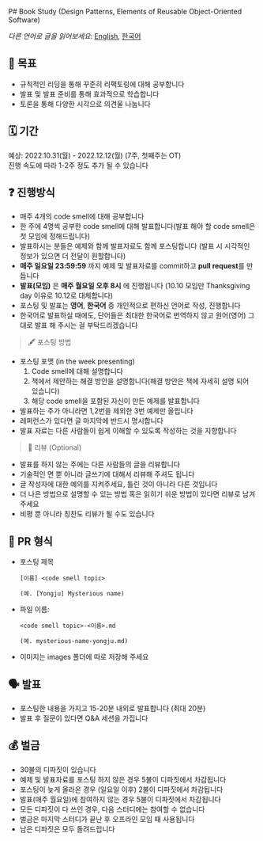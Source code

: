 P# Book Study (Design Patterns, Elements of Reusable Object-Oriented Software)


*다른 언어로 글을 읽어보세요*: [English](README.md), [한국어](README_ko.md)

## 📝 목표 

- 규칙적인 리딩을 통해 꾸준히 리팩토링에 대해 공부합니다
- 발표 및 발표 준비를 통해 효과적으로 학습합니다
- 토론을 통해 다양한 시각으로 의견울 나눕니다

## 🗓 기간
예상: 2022.10.31(월) - 2022.12.12(월) (7주, 첫째주는 OT)  
진행 속도에 따라 1-2주 정도 추가 될 수 있습니다

## ❓ 진행방식
- 매주 4개의 code smell에 대해 공부합니다
- 한 주에 4명씩 공부한 code smell에 대해 발표합니다(발표 해야 할 code smell은 첫 모임에 정해드립니다)
- 발표하시는 분들은 예제와 함께 발표자료도 함께 포스팅합니다 (발표 시 시각적인 정보가 있으면 더 전달이 원할합니다)
- **매주 일요일 23:59:59** 까지 예제 및 발표자료를 commit하고 **pull request**를 만듭니다
- **발표(모임)** 은 **매주 월요일 오후 8시** 에 진행됩니다 (10.10 모임만 Thanksgiving day 이유로 10.12로 대체합니다)
- 포스팅 및 발표는 **영어**, **한국어** 중 개인적으로 편하신 언어로 작성, 진행합니다
- 한국어로 발표하실 때에도, 단어들은 최대한 한국어로 번역하지 않고 원어(영어) 그대로 발표 해 주시는 걸 부탁드리겠습니다

> 🖋 포스팅 방법
  - 포스팅 포맷 (in the week presenting)
    1. Code smell에 대해 설명합니다
    2. 책에서 제안하는 해결 방안을 설명합니다(해결 방안은 책에 자세히 설명 되어 있습니다)
    3. 해당 code smell을 포함된 자신이 만든 예제를 발표합니다
  - 발표하는 주가 아니라면 1,2번을 제외한 3번 예제만 올립니다
  - 레퍼런스가 있다면 글 마지막에 반드시 명시합니다
  - 발표 자료는 다른 사람들이 쉽게 이해할 수 있도록 작성하는 것을 지향합니다

> 🔖 리뷰 (Optional)
  - 발표를 하지 않는 주에는 다른 사람들의 글을 리뷰합니다
  - 기술적인 면 뿐 아니라 글쓰기에 대해서 리뷰해 주셔도 됩니다
  - 글 작성자에 대한 예의를 지켜주세요, 틀린 것이 아니라 다른 것입니다
  - 더 나은 방법으로 설명할 수 있는 방법 혹은 읽히기 쉬운 방법이 있다면 리뷰로 남겨주세요
  - 비평 뿐 아니라 칭찬도 리뷰가 될 수도 있습니다

## 💾 PR 형식
- 포스팅 제목
  ~~~
  [이름] <code smell topic>

  (예. [Yongju] Mysterious name)
  ~~~
  
- 파일 이름: 
  ~~~
  <code smell topic>-<이름>.md
  
  (예. mysterious-name-yongju.md)
  ~~~
  
- 이미지는 images 폴더에 따로 저장해 주세요

## 🗣 발표
- 포스팅한 내용을 가지고 15-20분 내외로 발표합니다 (최대 20분)
- 발표 후 질문이 있다면 Q&A 세션을 가집니다

## 💰 벌금
- 30불의 디파짓이 있습니다
- 예제 및 발표자료를 포스팅 하지 않은 경우 5불이 디파짓에서 차감됩니다
- 포스팅이 늦게 올라온 경우 (일요일 이후) 2불이 디파짓에서 차감됩니다
- 발표(매주 월요일)에 참여하지 않는 경우 5불이 디파짓에서 차감됩니다
- 모든 디파짓이 다 쓰인 경우, 다음 스터디에는 참여할 수 없습니다
- 벌금은 마지막 스터디가 끝난 후 오프라인 모임 때 사용됩니다
- 남은 디파짓은 모두 돌려드립니다
